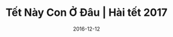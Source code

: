 ---
title: Tết Này Con Ở Đâu | Hài tết 2017
layout: Post
date: 2016-12-12
youtubeId: e2xvSnIY_yQ
type: Video
categories: [phim-hai]
---